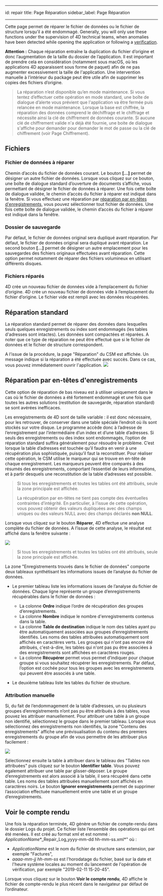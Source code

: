 - - -
id: repair title: Page Réparation sidebar_label: Page Réparation
- - -

Cette page permet de réparer le fichier de données ou le fichier de structure lorsqu’il a été endommagé. Generally, you will only use these functions under the supervision of 4D technical teams, when anomalies have been detected while opening the application or following a [verification](verify.md).

**Attention :** Chaque réparation entraîne la duplication du fichier d’origine et donc l’augmentation de la taille du dossier de l’application. Il est important de prendre cela en considération (notamment sous macOS, où les applications 4D apparaissent sous forme de paquet) afin de ne pas augmenter excessivement la taille de l'application. Une intervention manuelle à l’intérieur du package peut être utile afin de supprimer les copies des fichiers d’origine.
> La réparation n’est disponible qu’en mode maintenance. Si vous tentez d’effectuer cette opération en mode standard, une boîte de dialogue d’alerte vous prévient que l'application va être fermée puis relancée en mode maintenance.
> Lorsque la base est chiffrée, la réparation des données comprend le déchiffrage et le chiffrage et nécessite ainsi la clé de chiffrement de données courante. Si aucune clé de chiffrement valide n'a déjà été fournie, une boite de dialogue s'affiche pour demander pour demander le mot de passe ou la clé de chiffrement (voir Page Chiffrement).

## Fichiers

### Fichier de données à réparer
Chemin d’accès du fichier de données courant. Le bouton **[...]** permet de désigner un autre fichier de données. Lorsque vous cliquez sur ce bouton, une boîte de dialogue standard d’ouverture de documents s’affiche, vous permettant de désigner le fichier de données à réparer. Une fois cette boîte de dialogue validée, le chemin d’accès du fichier à réparer est indiqué dans la fenêtre. Si vous effectuez une réparation par [réparation par en-têtes d'enregistrements](#réparation-par-en-têtes-denregistrements), vous pouvez sélectionner tout fichier de données. Une fois cette boîte de dialogue validée, le chemin d’accès du fichier à réparer est indiqué dans la fenêtre.

### Dossier de sauvegarde
Par défaut, le fichier de données original sera dupliqué avant réparation. Par défaut, le fichier de données original sera dupliqué avant réparation. Le second bouton **[...]** permet de désigner un autre emplacement pour les sauvegardes des fichiers originaux effectuées avant réparation. Cette option permet notamment de réparer des fichiers volumineux en utilisant différents disques.

### Fichiers réparés
4D crée un nouveau fichier de données vide à l’emplacement du fichier d’origine. 4D crée un nouveau fichier de données vide à l’emplacement du fichier d’origine. Le fichier vide est rempli avec les données récupérées.


## Réparation standard

La réparation standard permet de réparer des données dans lesquelles seuls quelques enregistrements ou index sont endommagés (les tables d'adresses sont intactes). Les données sont compactées et réparées. A noter que ce type de réparation ne peut être effectué que si le fichier de données et le fichier de structure correspondent.

A l’issue de la procédure, la page "Réparation" du CSM est affichée. Un message indique si la réparation a été effectuée avec succès. Dans ce cas, vous pouvez immédiatement ouvrir l'application. ![](../assets/en/MSC/MSC_RepairOK.png)

## Réparation par en-têtes d'enregistrements
Cette option de réparation de bas niveau est à utiliser uniquement dans le cas où le fichier de données a été fortement endommagé et une fois que toutes les autres solutions (restitution de sauvegarde, réparation standard) se sont avérées inefficaces.

Les enregistrements de 4D sont de taille variable : il est donc nécessaire, pour les retrouver, de conserver dans une table spéciale l’endroit où ils sont stockés sur votre disque. Le programme accède donc à l’adresse de l’enregistrement par l’intermédiaire d’un index et d’une table d’adresses. Si seuls des enregistrements ou des index sont endommagés, l’option de réparation standard suffira généralement pour résoudre le problème. C’est lorsque la table d’adresses est touchée qu’il faudra en venir à une récupération plus sophistiquée, puisqu’il faut la reconstituer. Pour réaliser cette opération, le CSM utilise le marqueur qui se trouve en en-tête de chaque enregistrement. Les marqueurs peuvent être comparés à des résumés des enregistrements, comportant l’essentiel de leurs informations, et à partir desquels une reconstitution de la table d’adresses est possible.

> Si tous les enregistrements et toutes les tables ont été attribués, seule la zone principale est affichée. 
> 
> La récupération par en-têtes ne tient pas compte des éventuelles contraintes d’intégrité. En particulier, à l’issue de cette opération, vous pouvez obtenir des valeurs dupliquées avec des champs uniques ou des valeurs NULL avec des champs déclarés **non NULL**.

Lorsque vous cliquez sur le bouton **Réparer**, 4D effectue une analyse complète du fichier de données. A l’issue de cette analyse, le résultat est affiché dans la fenêtre suivante :

![](../assets/en/MSC/mscrepair2.png)
> Si tous les enregistrements et toutes les tables ont été attribués, seule la zone principale est affichée.

La zone "Enregistrements trouvés dans le fichier de données" comporte deux tableaux synthétisant les informations issues de l’analyse du fichier de données.

- Le premier tableau liste les informations issues de l’analyse du fichier de données. Chaque ligne représente un groupe d’enregistrements récupérables dans le fichier de données :
    - La colonne **Ordre** indique l’ordre de récupération des groupes d’enregistrements.
    - La colonne **Nombre** indique le nombre d'enregistrements contenus dans la table.
    - La colonne **Table de destination** indique le nom des tables ayant pu être automatiquement associées aux groupes d’enregistrements identifiés. Les noms des tables attribuées automatiquement sont affichés en caractères verts. Les groupes qui n'ont pas encore été attribués, c'est-à-dire, les tables qui n'ont pas pu être associées à des enregistrements sont affichées en caractères rouges.
    - La colonne **Récupérer** permet vous permet d’indiquer pour chaque groupe si vous souhaitez récupérer les enregistrements. Par défaut, l’option est cochée pour tous les groupes avec les enregistrements qui peuvent être associés à une table.

- Le deuxième tableau liste les tables du fichier de structure.


### Attribution manuelle
Si, du fait de l’endommagement de la table d’adresses, un ou plusieurs groupes d’enregistrements n’ont pas pu être attribués à des tables, vous pouvez les attribuer manuellement. Pour attribuer une table à un groupe non identifié, sélectionnez le groupe dans le premier tableau. Lorsque vous sélectionnez des enregistrements non identifiés, la zone "Contenu des enregistrements" affiche une prévisualisation du contenu des premiers enregistrements du groupe afin de vous permettre de les attribuer plus facilement :

![](../assets/en/MSC/mscrepair3.png)

Sélectionnez ensuite la table à attribuer dans le tableau des "Tables non attribuées" puis cliquez sur le bouton **Identifier table**. Vous pouvez également attribuer une table par glisser-déposer. Le groupe d’enregistrements est alors associé à la table, il sera récupéré dans cette table. Les noms des tables attribuées manuellement sont affichés en caractères noirs. Le bouton **Ignorer enregistrements** permet de supprimer l’association effectuée manuellement entre une table et un groupe d’enregistrements.


## Voir le compte rendu

Une fois la réparation terminée, 4D génère un fichier de compte-rendu dans le dossier Logs du projet. Ce fichier liste l’ensemble des opérations qui ont été menées. Il est créé au format xml et est nommé : *ApplicationName**_Repair_Log_yyyy-mm-dd hh-mm-ss.xml*" où :

- *ApplicationName* est le nom du fichier de structure sans extension, par exemple "Factures",
- *aaaa-mm-jj hh-mm-ss* est l'horodatage du fichier, basé sur la date et l'heure système locales au moment du lancement de l'opération de vérification, par exemple "2019-02-11 15-20-45".

Lorsque vous cliquez sur le bouton **Voir le compte rendu**, 4D affiche le fichier de compte-rendu le plus récent dans le navigateur par défaut de l’ordinateur.
